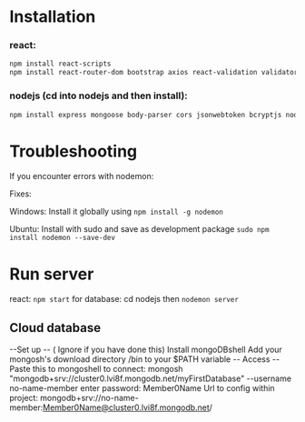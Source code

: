 # Installation

### react:
```sh
npm install react-scripts
npm install react-router-dom bootstrap axios react-validation validator react-images-uploading
```

### nodejs (cd into nodejs and then install):
```sh
npm install express mongoose body-parser cors jsonwebtoken bcryptjs nodemon multer express-rate-limit express-validator toobusy-js
```

# Troubleshooting
If you encounter errors with nodemon:

Fixes:

Windows: Install it globally using `npm install -g nodemon`

Ubuntu: Install with sudo and save as development package `sudo npm install nodemon --save-dev`

# Run server
react: `npm start`
for database: cd nodejs then `nodemon server`

## Cloud database
--Set up -- ( Ignore if you have done this)
Install mongoDBshell
Add your mongosh's download directory /bin to your $PATH variable
-- Access --
Paste this to mongoshell to connect: mongosh "mongodb+srv://cluster0.lvi8f.mongodb.net/myFirstDatabase" --username no-name-member 
enter password: Member0Name
Url to config within project: mongodb+srv://no-name-member:Member0Name@cluster0.lvi8f.mongodb.net/<OurDatabaseName>
